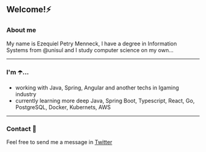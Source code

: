 <h2>Welcome!⚡</h2>

### About me

My name is Ezequiel Petry Menneck, I have a degree in Information Systems from @unisul and I study computer science on my own...

***

### I'm ☂️...

- working with Java, Spring, Angular and another techs in Igaming industry
- currently learning more deep Java, Spring Boot, Typescript, React, Go, PostgreSQL, Docker, Kubernets, AWS

***

### Contact 💬

Feel free to send me a message in [Twitter](https://twitter.com/_menneck)
